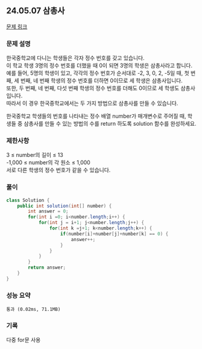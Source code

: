 ## 24.05.07 삼총사
[문제 링크](https://school.programmers.co.kr/learn/courses/30/lessons/131705)

### 문제 설명
한국중학교에 다니는 학생들은 각자 정수 번호를 갖고 있습니다.  
이 학교 학생 3명의 정수 번호를 더했을 때 0이 되면 3명의 학생은 삼총사라고 합니다.  
예를 들어, 5명의 학생이 있고, 각각의 정수 번호가 순서대로 -2, 3, 0, 2, -5일 때, 첫 번째, 세 번째, 네 번째 학생의 정수 번호를 더하면 0이므로 세 학생은 삼총사입니다.  
또한, 두 번째, 네 번째, 다섯 번째 학생의 정수 번호를 더해도 0이므로 세 학생도 삼총사입니다.  
따라서 이 경우 한국중학교에서는 두 가지 방법으로 삼총사를 만들 수 있습니다.  

한국중학교 학생들의 번호를 나타내는 정수 배열 number가 매개변수로 주어질 때, 학생들 중 삼총사를 만들 수 있는 방법의 수를 return 하도록 solution 함수를 완성하세요.  

### 제한사항
3 ≤ number의 길이 ≤ 13  
-1,000 ≤ number의 각 원소 ≤ 1,000  
서로 다른 학생의 정수 번호가 같을 수 있습니다.  

### 풀이
```java
class Solution {
    public int solution(int[] number) {
        int answer = 0;
        for(int i =0; i<number.length;i++) {
            for(int j = i+1; j<number.length;j++) {
                for(int k =j+1; k<number.length;k++) {
                    if(number[i]+number[j]+number[k] == 0) {
                        answer++;
                    }
                }
            }
        }
        return answer; 
    }
}
```

### 성능 요약
	통과 (0.02ms, 71.1MB)
 
### 기록
다중 for문 사용
